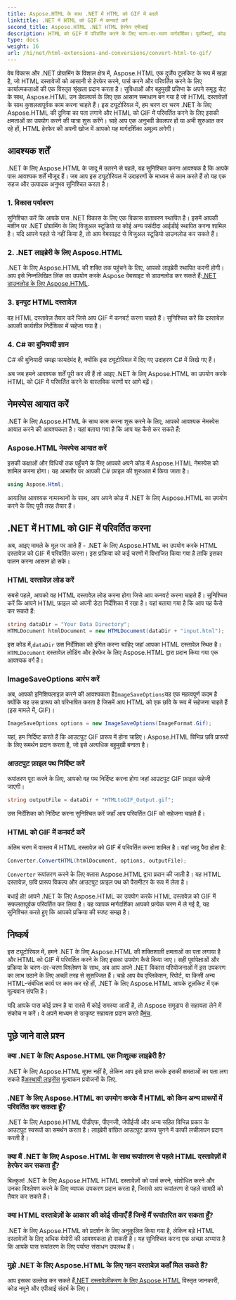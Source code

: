```yaml
---
title: Aspose.HTML के साथ .NET में HTML को GIF में बदलें
linktitle: .NET में HTML को GIF में कनवर्ट करें
second_title: Aspose.HTML .NET HTML हेरफेर एपीआई
description: HTML को GIF में परिवर्तित करने के लिए चरण-दर-चरण मार्गदर्शिका। पूर्वापेक्षाएँ, कोड उदाहरण, अक्सर पूछे जाने वाले प्रश्न और बहुत कुछ! Aspose.HTML के साथ अपने HTML हेरफेर को अनुकूलित करें।
type: docs
weight: 16
url: /hi/net/html-extensions-and-conversions/convert-html-to-gif/
---
```


वेब विकास और .NET प्रोग्रामिंग के विशाल क्षेत्र में, Aspose.HTML एक दुर्जेय टूलकिट के रूप में खड़ा है, जो HTML दस्तावेजों को आसानी से हेरफेर करने, पार्स करने और परिवर्तित करने के लिए कार्यात्मकताओं की एक विस्तृत श्रृंखला प्रदान करता है। सुविधाओं और बहुमुखी प्रतिभा के अपने समृद्ध सेट के साथ, Aspose.HTML उन डेवलपर्स के लिए एक आसान समाधान बन गया है जो HTML दस्तावेज़ों के साथ कुशलतापूर्वक काम करना चाहते हैं। इस ट्यूटोरियल में, हम चरण दर चरण .NET के लिए Aspose.HTML की दुनिया का पता लगाने और HTML को GIF में परिवर्तित करने के लिए इसकी क्षमताओं का उपयोग करने की यात्रा शुरू करेंगे। चाहे आप एक अनुभवी डेवलपर हों या अभी शुरुआत कर रहे हों, HTML हेरफेर की अपनी खोज में आपको यह मार्गदर्शिका अमूल्य लगेगी।

## आवश्यक शर्तें

.NET के लिए Aspose.HTML के जादू में उतरने से पहले, यह सुनिश्चित करना आवश्यक है कि आपके पास आवश्यक शर्तें मौजूद हैं। जब आप इस ट्यूटोरियल में उदाहरणों के माध्यम से काम करते हैं तो यह एक सहज और उत्पादक अनुभव सुनिश्चित करता है।

### 1. विकास पर्यावरण

सुनिश्चित करें कि आपके पास .NET विकास के लिए एक विकास वातावरण स्थापित है। इसमें आपकी मशीन पर .NET प्रोग्रामिंग के लिए विजुअल स्टूडियो या कोई अन्य पसंदीदा आईडीई स्थापित करना शामिल है। यदि आपने पहले से नहीं किया है, तो आप वेबसाइट से विजुअल स्टूडियो डाउनलोड कर सकते हैं।

### 2. .NET लाइब्रेरी के लिए Aspose.HTML

 .NET के लिए Aspose.HTML की शक्ति तक पहुंचने के लिए, आपको लाइब्रेरी स्थापित करनी होगी। आप इसे निम्नलिखित लिंक का उपयोग करके Aspose वेबसाइट से डाउनलोड कर सकते हैं:[.NET डाउनलोड के लिए Aspose.HTML](https://releases.aspose.com/html/net/).

### 3. इनपुट HTML दस्तावेज़

वह HTML दस्तावेज़ तैयार करें जिसे आप GIF में कनवर्ट करना चाहते हैं। सुनिश्चित करें कि दस्तावेज़ आपकी कार्यशील निर्देशिका में सहेजा गया है।

### 4. C# का बुनियादी ज्ञान

C# की बुनियादी समझ फायदेमंद है, क्योंकि इस ट्यूटोरियल में दिए गए उदाहरण C# में लिखे गए हैं।

अब जब हमने आवश्यक शर्तें पूरी कर ली हैं तो आइए .NET के लिए Aspose.HTML का उपयोग करके HTML को GIF में परिवर्तित करने के वास्तविक चरणों पर आगे बढ़ें।

## नेमस्पेस आयात करें

.NET के लिए Aspose.HTML के साथ काम करना शुरू करने के लिए, आपको आवश्यक नेमस्पेस आयात करने की आवश्यकता है। यहां बताया गया है कि आप यह कैसे कर सकते हैं:

### Aspose.HTML नेमस्पेस आयात करें

इसकी कक्षाओं और विधियों तक पहुँचने के लिए आपको अपने कोड में Aspose.HTML नेमस्पेस को शामिल करना होगा। यह आमतौर पर आपकी C# फ़ाइल की शुरुआत में किया जाता है।

```csharp
using Aspose.Html;
```

आयातित आवश्यक नामस्थानों के साथ, आप अपने कोड में .NET के लिए Aspose.HTML का उपयोग करने के लिए पूरी तरह तैयार हैं।

## .NET में HTML को GIF में परिवर्तित करना

अब, आइए मामले के मूल पर आते हैं - .NET के लिए Aspose.HTML का उपयोग करके HTML दस्तावेज़ को GIF में परिवर्तित करना। इस प्रक्रिया को कई चरणों में विभाजित किया गया है ताकि इसका पालन करना आसान हो सके।

### HTML दस्तावेज़ लोड करें

सबसे पहले, आपको वह HTML दस्तावेज़ लोड करना होगा जिसे आप कनवर्ट करना चाहते हैं। सुनिश्चित करें कि आपने HTML फ़ाइल को अपनी डेटा निर्देशिका में रखा है। यहां बताया गया है कि आप यह कैसे कर सकते हैं:

```csharp
string dataDir = "Your Data Directory";
HTMLDocument htmlDocument = new HTMLDocument(dataDir + "input.html");
```

 इस कोड में,`dataDir` उस निर्देशिका को इंगित करना चाहिए जहां आपका HTML दस्तावेज़ स्थित है।`HTMLDocument` दस्तावेज़ लोडिंग और हेरफेर के लिए Aspose.HTML द्वारा प्रदान किया गया एक आवश्यक वर्ग है।

### ImageSaveOptions आरंभ करें

 अब, आपको इनिशियलाइज़ करने की आवश्यकता है`ImageSaveOptions`यह एक महत्वपूर्ण कदम है क्योंकि यह उस प्रारूप को परिभाषित करता है जिसमें आप HTML को एक छवि के रूप में सहेजना चाहते हैं (इस मामले में, GIF)।

```csharp
ImageSaveOptions options = new ImageSaveOptions(ImageFormat.Gif);
```

यहां, हम निर्दिष्ट करते हैं कि आउटपुट GIF प्रारूप में होना चाहिए। Aspose.HTML विभिन्न छवि प्रारूपों के लिए समर्थन प्रदान करता है, जो इसे अत्यधिक बहुमुखी बनाता है।

### आउटपुट फ़ाइल पथ निर्दिष्ट करें

रूपांतरण पूरा करने के लिए, आपको वह पथ निर्दिष्ट करना होगा जहां आउटपुट GIF फ़ाइल सहेजी जाएगी।

```csharp
string outputFile = dataDir + "HTMLtoGIF_Output.gif";
```

उस निर्देशिका को निर्दिष्ट करना सुनिश्चित करें जहाँ आप परिवर्तित GIF को सहेजना चाहते हैं।

### HTML को GIF में कनवर्ट करें

अंतिम चरण में वास्तव में HTML दस्तावेज़ को GIF में परिवर्तित करना शामिल है। यहां जादू पैदा होता है:

```csharp
Converter.ConvertHTML(htmlDocument, options, outputFile);
```

`Converter` रूपांतरण करने के लिए क्लास Aspose.HTML द्वारा प्रदान की जाती है। यह HTML दस्तावेज़, छवि प्रारूप विकल्प और आउटपुट फ़ाइल पथ को पैरामीटर के रूप में लेता है।

बधाई हो! आपने .NET के लिए Aspose.HTML का उपयोग करके HTML दस्तावेज़ को GIF में सफलतापूर्वक परिवर्तित कर लिया है। यह व्यापक मार्गदर्शिका आपको प्रत्येक चरण में ले गई है, यह सुनिश्चित करते हुए कि आपको प्रक्रिया की स्पष्ट समझ है।

## निष्कर्ष

इस ट्यूटोरियल में, हमने .NET के लिए Aspose.HTML की शक्तिशाली क्षमताओं का पता लगाया है और HTML को GIF में परिवर्तित करने के लिए इसका उपयोग कैसे किया जाए। सही पूर्वापेक्षाओं और प्रक्रिया के चरण-दर-चरण विश्लेषण के साथ, अब आप अपने .NET विकास परियोजनाओं में इस उपकरण का लाभ उठाने के लिए अच्छी तरह से सुसज्जित हैं। चाहे आप वेब एप्लिकेशन, रिपोर्ट, या किसी अन्य HTML-संबंधित कार्य पर काम कर रहे हों, .NET के लिए Aspose.HTML आपके टूलकिट में एक मूल्यवान संपत्ति है।

 यदि आपके पास कोई प्रश्न है या रास्ते में कोई समस्या आती है, तो Aspose समुदाय से सहायता लेने में संकोच न करें। वे अपने माध्यम से उत्कृष्ट सहायता प्रदान करते हैं[मंच](https://forum.aspose.com/).

## पूछे जाने वाले प्रश्न

### क्या .NET के लिए Aspose.HTML एक निःशुल्क लाइब्रेरी है?
 .NET के लिए Aspose.HTML मुफ़्त नहीं है, लेकिन आप इसे प्राप्त करके इसकी क्षमताओं का पता लगा सकते हैं[अस्थायी लाइसेंस](https://purchase.aspose.com/temporary-license/) मूल्यांकन प्रयोजनों के लिए.

### .NET के लिए Aspose.HTML का उपयोग करके मैं HTML को किन अन्य प्रारूपों में परिवर्तित कर सकता हूँ?
.NET के लिए Aspose.HTML पीडीएफ, पीएनजी, जेपीईजी और अन्य सहित विभिन्न प्रकार के आउटपुट स्वरूपों का समर्थन करता है। लाइब्रेरी वांछित आउटपुट प्रारूप चुनने में काफी लचीलापन प्रदान करती है।

### क्या मैं .NET के लिए Aspose.HTML के साथ रूपांतरण से पहले HTML दस्तावेज़ों में हेरफेर कर सकता हूँ?
बिल्कुल! .NET के लिए Aspose.HTML HTML दस्तावेज़ों को पार्स करने, संशोधित करने और उनका विश्लेषण करने के लिए व्यापक उपकरण प्रदान करता है, जिससे आप रूपांतरण से पहले सामग्री को तैयार कर सकते हैं।

### क्या HTML दस्तावेज़ों के आकार की कोई सीमाएँ हैं जिन्हें मैं रूपांतरित कर सकता हूँ?
.NET के लिए Aspose.HTML को प्रदर्शन के लिए अनुकूलित किया गया है, लेकिन बड़े HTML दस्तावेज़ों के लिए अधिक मेमोरी की आवश्यकता हो सकती है। यह सुनिश्चित करना एक अच्छा अभ्यास है कि आपके पास रूपांतरण के लिए पर्याप्त संसाधन उपलब्ध हैं।

### मुझे .NET के लिए Aspose.HTML के लिए गहन दस्तावेज़ कहाँ मिल सकते हैं?
 आप इसका उल्लेख कर सकते हैं[.NET दस्तावेज़ीकरण के लिए Aspose.HTML](https://reference.aspose.com/html/net/) विस्तृत जानकारी, कोड नमूने और एपीआई संदर्भ के लिए।
